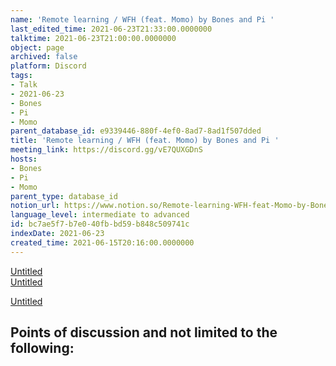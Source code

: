 ```yaml
---
name: 'Remote learning / WFH (feat. Momo) by Bones and Pi '
last_edited_time: 2021-06-23T21:33:00.0000000
talktime: 2021-06-23T21:00:00.0000000
object: page
archived: false
platform: Discord
tags:
- Talk
- 2021-06-23
- Bones
- Pi
- Momo
parent_database_id: e9339446-880f-4ef0-8ad7-8ad1f507dded
title: 'Remote learning / WFH (feat. Momo) by Bones and Pi '
meeting_link: https://discord.gg/vE7QUXGDnS
hosts:
- Bones
- Pi
- Momo
parent_type: database_id
notion_url: https://www.notion.so/Remote-learning-WFH-feat-Momo-by-Bones-and-Pi-bc7ae5f7b7e040fbbd59b848c509741c
language_level: intermediate to advanced
id: bc7ae5f7-b7e0-40fb-bd59-b848c509741c
indexDate: 2021-06-23
created_time: 2021-06-15T20:16:00.0000000
---
```


[Untitled](https://www.notion.so/23f0f26c7f1547c0b08477c0c6f1f461)   
[Untitled](https://www.notion.so/482e61b02b9c4456b2b4fe86bb7544c6)   

[Untitled](https://www.notion.so/60226399bd024bf4bf588586f8013a21)   
## Points of discussion and not limited to the following:

   
   
   
   

   


